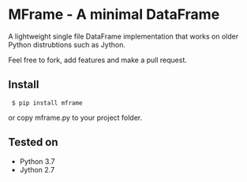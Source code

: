 # MFrame - A minimal DataFrame

A lightweight single file DataFrame implementation that works on older Python distrubtions such as Jython.

Feel free to fork, add features and make a pull request.

## Install

```
 $ pip install mframe
```

or copy mframe.py to your project folder.

## Tested on

* Python 3.7
* Jython 2.7